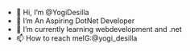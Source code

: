 - 👋 Hi, I’m @YogiDesilla
- 👀 I’m An Aspiring DotNet Developer
- 🌱 I’m currently learning webdevelopment and .net
- 📫 How to reach meIG:@yogi_desilla

<!---
Yogi503/Yogi503 is a ✨ special ✨ repository because its `README.md` (this file) appears on your GitHub profile.
You can click the Preview link to take a look at your changes.
--->
